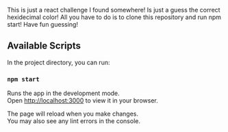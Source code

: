 This is just a react challenge I found somewhere! Is just a guess the correct hexidecimal color!
All you have to do is to clone this repository and run npm start! Have fun guessing!

## Available Scripts

In the project directory, you can run:

### `npm start`

Runs the app in the development mode.\
Open [http://localhost:3000](http://localhost:3000) to view it in your browser.

The page will reload when you make changes.\
You may also see any lint errors in the console.


